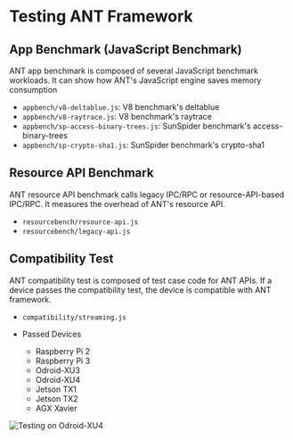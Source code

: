 # Testing ANT Framework
## App Benchmark (JavaScript Benchmark)
ANT app benchmark is composed of several JavaScript benchmark workloads.
It can show how ANT's JavaScript engine saves memory consumption 

* ```appbench/v8-deltablue.js```: V8 benchmark's deltablue
* ```appbench/v8-raytrace.js```: V8 benchmark's raytrace
* ```appbench/sp-access-binary-trees.js```: SunSpider benchmark's access-binary-trees
* ```appbench/sp-crypto-sha1.js```: SunSpider benchmark's crypto-sha1

## Resource API Benchmark
ANT resource API benchmark calls legacy IPC/RPC or resource-API-based IPC/RPC.
It measures the overhead of ANT's resource API.

* ```resourcebench/resource-api.js```
* ```resourcebench/legacy-api.js```

## Compatibility Test
ANT compatibility test is composed of test case code for ANT APIs.
If a device passes the compatibility test, the device is compatible with ANT framework.

* ```compatibility/streaming.js```

* Passed Devices
  * Raspberry Pi 2
  * Raspberry Pi 3
  * Odroid-XU3
  * Odroid-XU4
  * Jetson TX1
  * Jetson TX2
  * AGX Xavier
  
![Testing on Odroid-XU4](https://github.com/RedCarrottt/ANT/blob/master/test/Test-Odroid-XU4.jpg)

